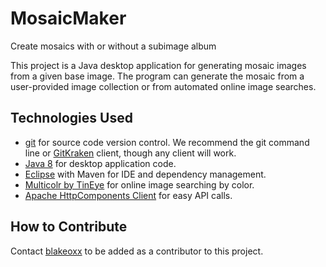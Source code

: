 # MosaicMaker
Create mosaics with or without a subimage album

This project is a Java desktop application for generating mosaic images from a given base image. The program can generate the mosaic from a user-provided image collection or from automated online image searches.

## Technologies Used

- [git](https://git-scm.com/) for source code version control. We recommend the git command line or [GitKraken](http://www.gitkraken.com/) client, though any client will work.
- [Java 8](https://www.java.com/) for desktop application code.
- [Eclipse](https://eclipse.org/) with Maven for IDE and dependency management.
- [Multicolr by TinEye](http://labs.tineye.com/multicolr/) for online image searching by color.
- [Apache HttpComponents Client](https://hc.apache.org/) for easy API calls.

## How to Contribute

Contact [blakeoxx](https://github.com/blakeoxx) to be added as a contributor to this project.
